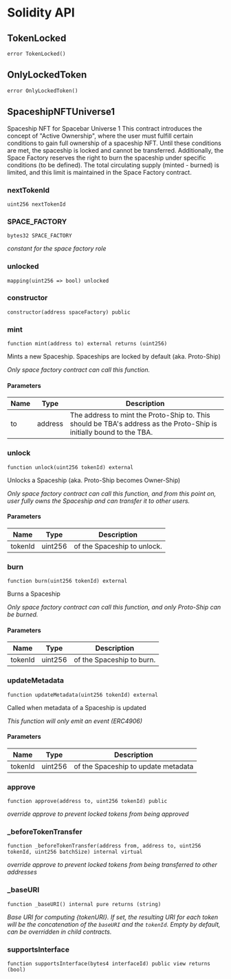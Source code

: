 # Solidity API

## TokenLocked

```solidity
error TokenLocked()
```

## OnlyLockedToken

```solidity
error OnlyLockedToken()
```

## SpaceshipNFTUniverse1

Spaceship NFT for Spacebar Universe 1
This contract introduces the concept of "Active Ownership", where the user must fulfill
certain conditions to gain full ownership of a spaceship NFT.
Until these conditions are met, the spaceship is locked and cannot be transferred.
Additionally, the Space Factory reserves the right to burn the spaceship under specific conditions (to be defined).
The total circulating supply (minted - burned) is limited, and this limit is maintained in the Space Factory contract.

### nextTokenId

```solidity
uint256 nextTokenId
```

### SPACE_FACTORY

```solidity
bytes32 SPACE_FACTORY
```

_constant for the space factory role_

### unlocked

```solidity
mapping(uint256 => bool) unlocked
```

### constructor

```solidity
constructor(address spaceFactory) public
```

### mint

```solidity
function mint(address to) external returns (uint256)
```

Mints a new Spaceship. Spaceships are locked by default (aka. Proto-Ship)

_Only space factory contract can call this function._

#### Parameters

| Name | Type | Description |
| ---- | ---- | ----------- |
| to | address | The address to mint the Proto-Ship to. This should be TBA's address as the Proto-Ship is initially bound to the TBA. |

### unlock

```solidity
function unlock(uint256 tokenId) external
```

Unlocks a Spaceship (aka. Proto-Ship becomes Owner-Ship)

_Only space factory contract can call this function, and from this point on,
user fully owns the Spaceship and can transfer it to other users._

#### Parameters

| Name | Type | Description |
| ---- | ---- | ----------- |
| tokenId | uint256 | of the Spaceship to unlock. |

### burn

```solidity
function burn(uint256 tokenId) external
```

Burns a Spaceship

_Only space factory contract can call this function, and only Proto-Ship can be burned._

#### Parameters

| Name | Type | Description |
| ---- | ---- | ----------- |
| tokenId | uint256 | of the Spaceship to burn. |

### updateMetadata

```solidity
function updateMetadata(uint256 tokenId) external
```

Called when metadata of a Spaceship is updated

_This function will only emit an event (ERC4906)_

#### Parameters

| Name | Type | Description |
| ---- | ---- | ----------- |
| tokenId | uint256 | of the Spaceship to update metadata |

### approve

```solidity
function approve(address to, uint256 tokenId) public
```

_override approve to prevent locked tokens from being approved_

### _beforeTokenTransfer

```solidity
function _beforeTokenTransfer(address from, address to, uint256 tokenId, uint256 batchSize) internal virtual
```

_override approve to prevent locked tokens from being transferred to other addresses_

### _baseURI

```solidity
function _baseURI() internal pure returns (string)
```

_Base URI for computing {tokenURI}. If set, the resulting URI for each
token will be the concatenation of the `baseURI` and the `tokenId`. Empty
by default, can be overridden in child contracts._

### supportsInterface

```solidity
function supportsInterface(bytes4 interfaceId) public view returns (bool)
```

